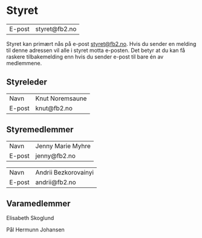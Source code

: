 # Styret

<table>
<tr><td class="b">E-post</td><td class="a">styret@fb2.no</td></tr>
</table>

Styret kan primært nås på e-post [styret@fb2.no](mailto:styret@fb2.no). Hvis du sender en melding til denne adressen vil alle i styret motta e-posten. Det betyr at du kan få raskere tilbakemelding enn hvis du sender e-post til bare én av medlemmene.

## Styreleder

<table>
<tr><td class="b">Navn</td><td class="a">Knut Noremsaune</td></tr>
<tr><td class="a">E-post</td><td class="b">knut@fb2.no</td></tr>
</table>

## Styremedlemmer

<table>
<tr><td class="b">Navn</td><td class="a">Jenny Marie Myhre</td></tr>
<tr><td class="a">E-post</td><td class="b">jenny@fb2.no</td></tr>
</table>

<table>
<tr><td class="b">Navn</td><td class="a">Andrii Bezkorovainyi</td></tr>
<tr><td class="a">E-post</td><td class="b">andrii@fb2.no</td></tr>
</table>

## Varamedlemmer

Elisabeth Skoglund

Pål Hermunn Johansen
